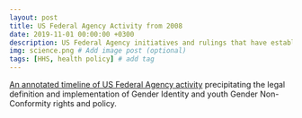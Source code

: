 ```yaml
---
layout: post
title: US Federal Agency Activity from 2008
date: 2019-11-01 00:00:00 +0300
description: US Federal Agency initiatives and rulings that have established pediatric GD as a public interest
img: science.png # Add image post (optional)
tags: [HHS, health policy] # add tag
---
```


[An annotated timeline of US Federal Agency activity](https://github.com/citemap/citemap.github.io/raw/master/resources/HHS/Milestones_Youth_GNC_2009_to_2016.pdf) precipitating the legal definition and implementation of Gender Identity and youth Gender Non-Conformity rights and policy. 

